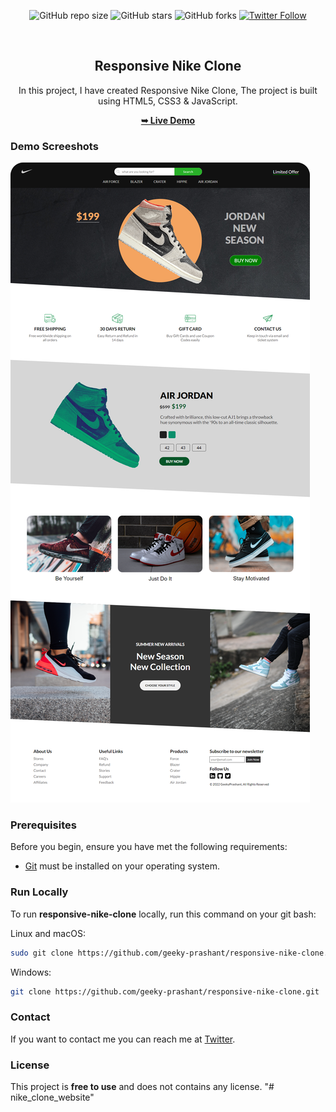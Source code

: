 <div align="center">
  
  ![GitHub repo size](https://img.shields.io/github/repo-size/geeky-prashant/responsive-nike-clone)
  ![GitHub stars](https://img.shields.io/github/stars/geeky-prashant/responsive-nike-clone)
  ![GitHub forks](https://img.shields.io/github/forks/geeky-prashant/responsive-nike-clone?style=social)
  [![Twitter Follow](https://img.shields.io/twitter/follow/geekyprashant?style=social)](https://twitter.com/intent/follow?screen_name=geekyprashant)
 
  <br />

  <h2 align="center">Responsive Nike Clone</h2>

  In this project, I have created Responsive Nike Clone, The project is built using HTML5, CSS3 & JavaScript.

  <a href="https://geeky-prashant.github.io/responsive-nike-clone/"><strong>➥ Live Demo</strong></a>

</div>

### Demo Screeshots

![Responsive Nike Clone Desktop Demo](./readme-images/Responsive-Ecommerce-Website.png "Desktop Demo")

### Prerequisites

Before you begin, ensure you have met the following requirements:

* [Git](https://git-scm.com/downloads "Download Git") must be installed on your operating system.

### Run Locally

To run **responsive-nike-clone** locally, run this command on your git bash:

Linux and macOS:

```bash
sudo git clone https://github.com/geeky-prashant/responsive-nike-clone.git
```

Windows:

```bash
git clone https://github.com/geeky-prashant/responsive-nike-clone.git
```

### Contact

If you want to contact me you can reach me at [Twitter](https://www.twitter.com/geekyprashant).

### License

This project is **free to use** and does not contains any license.
"# nike_clone_website" 
